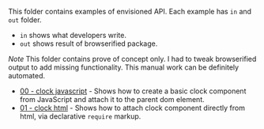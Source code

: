 This folder contains examples of envisioned API.
Each example has `in` and `out` folder.

* `in` shows what developers write.
* `out` shows result of browserified package.

*Note* This folder contains prove of concept only. I had to tweak browserified output
to add missing functionality. This manual work can be definitely automated.

* [00 - clock javascript](00%20-%20clock%20javascript) - Shows how to create a basic
clock component from JavaScript and attach it to the parent dom element.
* [01 - clock html](01%20-%20clock%20html) - Shows how to attach clock component
directly from html, via declarative `require` markup.
